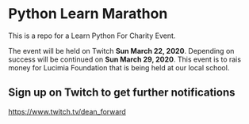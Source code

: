 # Python Learn Marathon
This is a repo for a Learn Python For Charity Event.

The event will be held on Twitch **Sun March 22, 2020**. Depending on success will be continued on **Sun March 29, 2020**.
This event is to rais money for Lucimia Foundation that is being held at our local school.

## Sign up on Twitch to get further notifications

https://www.twitch.tv/dean_forward
